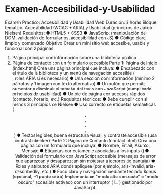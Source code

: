 # Examen-Accesibilidad-y-Usabilidad
Examen Práctico: Accesibilidad y Usabilidad Web
Duración: 3 horas Bloque temático: Accesibilidad (WCAG + ARIA) y Usabilidad (principios de Jakob Nielsen) Requisitos:
● HTML5 + CSS3
● JavaScript (manipulación del DOM, validación de formularios, accesibilidad con JS)
● Código claro, limpio y comentado
Objetivo
Crear un mini sitio web accesible, usable y funcional con 2 páginas:
1. Página principal con información sobre una biblioteca pública
2. Página de contacto con un formulario accesible
Parte 1: Página de Inicio (index.html)
Crea una página principal que incluya:
● Encabezado con el título de la biblioteca y un menú de navegación accesible (<nav>, roles ARIA si es necesario)
● Una sección con información (mínimo 2 párrafos y 1 imagen con texto alternativo)
● Un botón que permita aumentar o disminuir el tamaño del texto con JavaScript (cumpliendo principios de usabilidad)
● Un pie de página con accesos rápidos (contacto, horario, etc.)
Requisitos técnicos:
● Debe cumplir con al menos 3 principios de Nielsen
● Uso correcto de etiquetas semánticas (<header>, <main>, <footer>, <section>, <article>)
● Textos legibles, buena estructura visual, y contraste accesible (usa contrast checker)
Parte 2: Página de Contacto (contact.html)
Crea una página con un formulario que incluya:
● Nombre, Email, Asunto, Mensaje
● Etiquetas correctamente asociadas a los inputs (<label for="...">)
● Validación del formulario con JavaScript accesible (mensajes de error que aparezcan y desaparezcan sin molestar a lectores de pantalla)
● Roles y atributos ARIA donde apliquen (por ejemplo, aria-invalid, aria-describedby, etc.)
● Foco claro y navegación mediante teclado
Bonus (opcional, +1 punto extra)
Implementa un "modo alto contraste" o "modo oscuro" accesible activado con un interruptor (<input type="checkbox">) gestionado por JavaScript.
